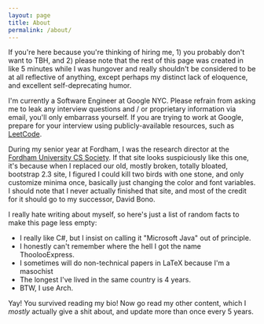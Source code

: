```yaml
---
layout: page
title: About
permalink: /about/
---
```


If you're here because you're thinking of hiring me, 1) you probably don't want to TBH,
and 2) please  note that the rest of this page was created
in like 5 minutes while I was hungover and really shouldn't be considered to be at all
reflective of anything, except perhaps my distinct lack of eloquence, and excellent
self-deprecating humor.

I'm currently a Software Engineer at Google NYC.  Please refrain from asking
me to leak any interview questions and / or proprietary information via email,
you'll only embarrass yourself.  If you are trying to work at Google, prepare
for your interview using publicly-available resources, such as
[LeetCode](https://leetcode.com).

During my senior year at Fordham, I was the research director at the [Fordham
University CS Society](http://fordhamcss.org). If that site looks suspiciously
like this one, it's because when I replaced our old, mostly broken, totally
bloated, bootstrap 2.3 site, I figured I could kill two birds with one stone,
and only customize minima once, basically just changing the color and font
variables.  I should note that I never actually finished that site, and most of
the credit for it should go to my successor, David Bono.

I really hate writing about myself, so here's just a list of random facts to
make this page less empty:

- I really like C#, but I insist on calling it "Microsoft Java" out of principle.
- I honestly can't remember where the hell I got the name ThoolooExpress.
- I sometimes will do non-technical papers in LaTeX because I'm a masochist
- The longest I've lived in the same country is 4 years.
- BTW, I use Arch.

Yay! You survived reading my bio! Now go read my other content, which I _mostly_ actually
give a shit about, and update more than once every 5 years.
